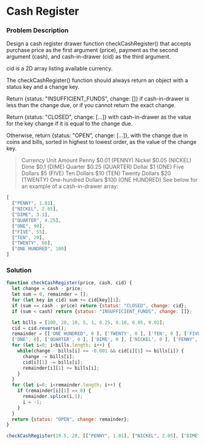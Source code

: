 # Cash Register

### Problem Description
Design a cash register drawer function checkCashRegister() that accepts purchase price as the first argument (price), payment as the second argument (cash), and cash-in-drawer (cid) as the third argument.

cid is a 2D array listing available currency.

The checkCashRegister() function should always return an object with a status key and a change key.

Return {status: "INSUFFICIENT_FUNDS", change: []} if cash-in-drawer is less than the change due, or if you cannot return the exact change.

Return {status: "CLOSED", change: [...]} with cash-in-drawer as the value for the key change if it is equal to the change due.

Otherwise, return {status: "OPEN", change: [...]}, with the change due in coins and bills, sorted in highest to lowest order, as the value of the change key.

> Currency Unit	Amount
> Penny	$0.01 (PENNY)
> Nickel	$0.05 (NICKEL)
> Dime	$0.1 (DIME)
> Quarter	$0.25 (QUARTER)
> Dollar	$1 (ONE)
> Five Dollars	$5 (FIVE)
> Ten Dollars	$10 (TEN)
> Twenty Dollars	$20 (TWENTY)
> One-hundred Dollars	$100 (ONE HUNDRED)
See below for an example of a cash-in-drawer array:

```javascript
[
  ["PENNY", 1.01],
  ["NICKEL", 2.05],
  ["DIME", 3.1],
  ["QUARTER", 4.25],
  ["ONE", 90],
  ["FIVE", 55],
  ["TEN", 20],
  ["TWENTY", 60],
  ["ONE HUNDRED", 100]
]
```

### Solution
```js
function checkCashRegister(price, cash, cid) {
  let change = cash - price;
  let sum = 0, remainder = [];
  for (let key in cid) sum += cid[key][1];
  if (sum == cash - price) return {status: "CLOSED", change: cid};
  if (sum < cash) return {status: "INSUFFICIENT_FUNDS", change: []};

  let bills = [100, 20, 10, 5, 1, 0.25, 0.10, 0.05, 0.01];
  cid = cid.reverse();
  remainder = [['ONE HUNDRED', 0 ], ['TWENTY', 0 ], ['TEN', 0 ], ['FIVE', 0 ], 
  ['ONE', 0], ['QUARTER', 0 ], ['DIME', 0 ], ['NICKEL', 0 ], ['PENNY', 0 ]];
  for (let i=0; i<bills.length; i++) {
    while(change - bills[i] >= -0.001 && cid[i][1] >= bills[i]) {
      change -= bills[i];
      cid[i][1] -= bills[i];
      remainder[i][1] += bills[i];
    }
  }
  for (let i=0; i<remainder.length; i++) {
    if (remainder[i][1] == 0) {
      remainder.splice(i,1);
      i = -1;
    }
  }
  return {status: "OPEN", change: remainder};
}

checkCashRegister(19.5, 20, [["PENNY", 1.01], ["NICKEL", 2.05], ["DIME", 3.1], ["QUARTER", 4.25], ["ONE", 90], ["FIVE", 55], ["TEN", 20], ["TWENTY", 60], ["ONE HUNDRED", 100]]);
```
